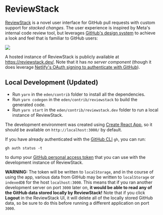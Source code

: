 # ReviewStack

[ReviewStack](https://sapling-scm.com/docs/addons/reviewstack) is a novel user interface for GitHub pull requests with custom support for _stacked changes_. The user experience is inspired by Meta's internal code review tool, but leverages [GitHub's design system](https://primer.style/) to achieve a look and feel that is familiar to GitHub users:

![](./docs/reviewstack-demo.gif)

A hosted instance of ReviewStack is publicly available at https://reviewstack.dev/.
Note that it has _no server component_ (though it does leverage [Netlify's OAuth signing to authenticate with GitHub](https://docs.netlify.com/visitor-access/oauth-provider-tokens/)).

## Local Development (Updated)

- Run `yarn` in the `eden/contrib` folder to install all the dependencies.
- Run `yarn codegen` in the `eden/contrib/reviewstack` to build the generated code.
- Run `yarn start` in the `eden/contrib/reviewstack.dev` folder to run a local instance of ReviewStack.

The development environment was created using
[Create React App](https://create-react-app.dev/), so it should be available on `http://localhost:3000/` by default.

If you have already authenticated with the [GitHub CLI](https://cli.github.com/) `gh`,
you can run:

```
gh auth status -t
```

to dump your [GitHub personal access token](https://docs.github.com/en/authentication/keeping-your-account-and-data-secure/creating-a-personal-access-token) that you can use with the development instance of ReviewStack.

**WARNING:** The token will be written to `localStorage`, and in the course of using the app, various data from GitHub may be written to `localStorage` or `indexedDB` for the host `localhost:3000`. This means that if you ran another development server on port `3000` later on, **it would be able to read any of the GitHub data stored locally by ReviewStack!** Note that if you click **Logout** in the ReviewStack UI, it will delete all of the locally stored GitHub data, so be sure to do this before running a different application on port `3000`.
